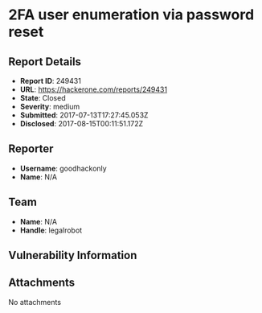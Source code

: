 # 2FA user enumeration via password reset

## Report Details
- **Report ID**: 249431
- **URL**: https://hackerone.com/reports/249431
- **State**: Closed
- **Severity**: medium
- **Submitted**: 2017-07-13T17:27:45.053Z
- **Disclosed**: 2017-08-15T00:11:51.172Z

## Reporter
- **Username**: goodhackonly
- **Name**: N/A

## Team
- **Name**: N/A
- **Handle**: legalrobot

## Vulnerability Information


## Attachments
No attachments
